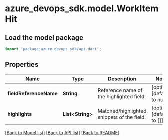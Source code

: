 # azure_devops_sdk.model.WorkItemHit

## Load the model package
```dart
import 'package:azure_devops_sdk/api.dart';
```

## Properties
Name | Type | Description | Notes
------------ | ------------- | ------------- | -------------
**fieldReferenceName** | **String** | Reference name of the highlighted field. | [optional] [default to null]
**highlights** | **List&lt;String&gt;** | Matched/highlighted snippets of the field. | [optional] [default to []]

[[Back to Model list]](../README.md#documentation-for-models) [[Back to API list]](../README.md#documentation-for-api-endpoints) [[Back to README]](../README.md)


